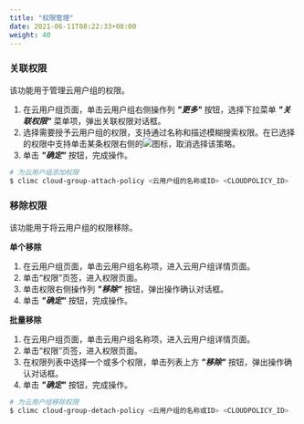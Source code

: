 ```yaml
---
title: "权限管理"
date: 2021-06-11T08:22:33+08:00
weight: 40
---
```


### 关联权限

该功能用于管理云用户组的权限。

1. 在云用户组页面，单击云用户组右侧操作列 **_"更多"_** 按钮，选择下拉菜单 **_"关联权限"_** 菜单项，弹出关联权限对话框。
2. 选择需要授予云用户组的权限，支持通过名称和描述模糊搜索权限。在已选择的权限中支持单击某条权限右侧的![](../../../images/multiplecloud/del.png)图标，取消选择该策略。
3. 单击 **_"确定"_** 按钮，完成操作。

```bash
# 为云用户组添加权限
$ climc cloud-group-attach-policy <云用户组的名称或ID> <CLOUDPOLICY_ID>
```


### 移除权限

该功能用于将云用户组的权限移除。

**单个移除**

1. 在云用户组页面，单击云用户组名称项，进入云用户组详情页面。
2. 单击“权限”页签，进入权限页面。
3. 单击权限右侧操作列 **_"移除"_** 按钮，弹出操作确认对话框。
4. 单击 **_"确定"_** 按钮，完成操作。

**批量移除**

1. 在云用户组页面，单击云用户组名称项，进入云用户组详情页面。
2. 单击“权限”页签，进入权限页面。
3. 在权限列表中选择一个或多个权限，单击列表上方 **_"移除"_** 按钮，弹出操作确认对话框。
4. 单击 **_"确定"_** 按钮，完成操作。


```bash
# 为云用户组移除权限
$ climc cloud-group-detach-policy <云用户组的名称或ID> <CLOUDPOLICY_ID>
```